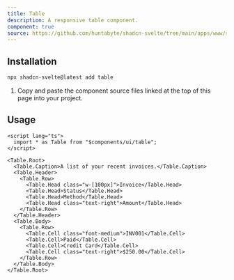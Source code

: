 ```yaml
---
title: Table
description: A responsive table component.
component: true
source: https://github.com/huntabyte/shadcn-svelte/tree/main/apps/www/src/lib/registry/default/ui/table
---
```


<script>
  import { ComponentPreview, ManualInstall } from '$lib/components/feedreader';
</script>

<ComponentPreview name="table-demo">

<div />

</ComponentPreview>

## Installation

```bash
npx shadcn-svelte@latest add table
```

<ManualInstall>

1. Copy and paste the component source files linked at the top of this page into your project.

</ManualInstall>

## Usage

```svelte
<script lang="ts">
  import * as Table from "$components/ui/table";
</script>
```

```svelte
<Table.Root>
  <Table.Caption>A list of your recent invoices.</Table.Caption>
  <Table.Header>
    <Table.Row>
      <Table.Head class="w-[100px]">Invoice</Table.Head>
      <Table.Head>Status</Table.Head>
      <Table.Head>Method</Table.Head>
      <Table.Head class="text-right">Amount</Table.Head>
    </Table.Row>
  </Table.Header>
  <Table.Body>
    <Table.Row>
      <Table.Cell class="font-medium">INV001</Table.Cell>
      <Table.Cell>Paid</Table.Cell>
      <Table.Cell>Credit Card</Table.Cell>
      <Table.Cell class="text-right">$250.00</Table.Cell>
    </Table.Row>
  </Table.Body>
</Table.Root>
```
